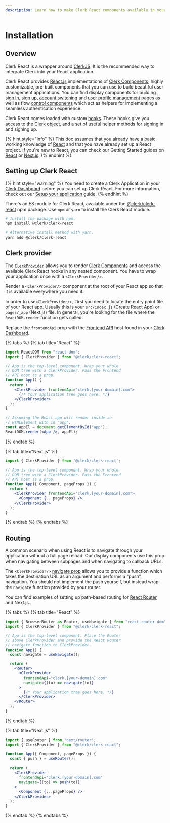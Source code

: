 ```yaml
---
description: Learn how to make Clerk React components available in your project.
---
```


# Installation

## Overview

Clerk React is a wrapper around [ClerkJS](../clerkjs/). It is the recommended way to integrate Clerk into your React application.

Clerk React provides [React.js](https://reactjs.org) implementations of [Clerk Components](../../main-concepts/clerk-components.md); highly customizable, pre-built components that you can use to build beautiful user management applications. You can find display components for building [sign in](../../components/sign-in.md), [sign up](../../components/sign-up.md), [account switching](../../components/user-button.md) and [user profile management](../../components/user-profile.md) pages as well as flow [control components](../../components/control-components/) which act as helpers for implementing a seamless authentication experience.

Clerk React comes loaded with custom [hooks](./). These hooks give you access to the [Clerk object](../clerkjs/clerk.md), and a set of useful helper methods for signing in and signing up.

{% hint style="info" %}
This doc assumes that you already have a basic working knowledge of [React](https://reactjs.org) and that you have already set up a React project. If you're new to React, you can check our Getting Started guides on [React](../../get-started/create-react-app.md) or [Next.js](../../get-started/nextjs.md).
{% endhint %}

## Setting up Clerk React

{% hint style="warning" %}
You need to create a Clerk Application in your [Clerk Dashboard](https://dashboard.clerk.dev) before you can set up Clerk React. For more information, check out our [Setup your application](../../popular-guides/setup-your-application.md) guide.
{% endhint %}

There's an ES module for Clerk React, available under the [@clerk/clerk-react](https://www.npmjs.com/package/@clerk/clerk-react) npm package. Use `npm` or `yarn` to install the Clerk React module.

```bash
# Install the package with npm.
npm install @clerk/clerk-react

# Alternative install method with yarn.
yarn add @clerk/clerk-react
```

## Clerk provider

The [`ClerkProvider`](clerkprovider.md) allows you to render [Clerk Components](../../main-concepts/clerk-components.md) and access the available Clerk React hooks in any nested component. You have to wrap your application once with a `<ClerkProvider/>`.

Render a `<ClerkProvider/>` component at the root of your React app so that it is available everywhere you need it.

In order to use`<ClerkProvider/>,` first you need to locate the entry point file of your React app. Usually this is your `src/index.js` (Create React App) or `pages/_app` (Next.js) file. In general, you're looking for the file where the `ReactDOM.render` function gets called.

Replace the `frontendApi` prop with the [Frontend API](../frontend-api-reference/) host found in your [Clerk Dashboard](https://dashboard.clerk.dev).

{% tabs %}
{% tab title="React" %}
```jsx
import ReactDOM from "react-dom";
import { ClerkProvider } from "@clerk/clerk-react";

// App is the top-level component. Wrap your whole
// DOM tree with a ClerkProvider. Pass the Frontend 
// API host as a prop.
function App() {
  return (
    <ClerkProvider frontendApi="clerk.[your-domain].com">
      {/* Your application tree goes here. */}
    </ClerkProvider>
  );
}

// Assuming the React app will render inside an 
// HTMLElement with id "app".
const appEl = document.getElementById("app");
ReactDOM.render(<App />, appEl);
```
{% endtab %}

{% tab title="Next.js" %}
```jsx
import { ClerkProvider } from '@clerk/clerk-react';

// App is the top-level component. Wrap your whole
// DOM tree with a ClerkProvider. Pass the Frontend
// API host as a prop.
function App({ Component, pageProps }) {
  return (
    <ClerkProvider frontendApi="clerk.[your-domain].com">
      <Component {...pageProps} />
    </ClerkProvider>
  );
}
```
{% endtab %}
{% endtabs %}

## Routing

A common scenario when using React is to navigate through your application without a full page reload. Our display components use this prop when navigating between subpages and when navigating to callback URLs.

The `<ClerkProvider/>` [navigate prop](clerkprovider.md#props) allows you to provide a function which takes the destination URL as an argument and performs a "push" navigation. You should not implement the push yourself, but instead wrap the `navigate` function provided by your router.

You can find examples of setting up path-based routing for [React Router](https://reactrouter.com) and Next.js.

{% tabs %}
{% tab title="React" %}
```jsx
import { BrowserRouter as Router, useNavigate } from "react-router-dom";
import { ClerkProvider } from "@clerk/clerk-react";

// App is the top-level component. Place the Router 
// above ClerkProvider and provide the React Router 
// navigate function to ClerkProvider.
function App() {
  const navigate = useNavigate();

  return (
    <Router>
      <ClerkProvider
        frontendApi="clerk.[your-domain].com"
        navigate={(to) => navigate(to)}
      >
        {/* Your application tree goes here. */}
      </ClerkProvider>
    </Router>
  );
}
```
{% endtab %}

{% tab title="Next.js" %}
```jsx
import { useRouter } from "next/router";
import { ClerkProvider } from "@clerk/clerk-react";

function App({ Component, pageProps }) {
  const { push } = useRouter();
  
  return (
    <ClerkProvider 
      frontendApi="clerk.[your-domain].com" 
      navigate={(to) => push(to)}
    >
      <Component {...pageProps} />
    </ClerkProvider>
  );
}
```
{% endtab %}
{% endtabs %}
